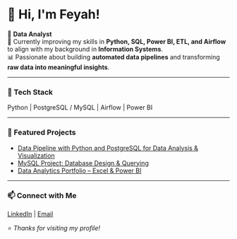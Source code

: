 # 👋 Hi, I'm Feyah!

💼 **Data Analyst**  
🚀 Currently improving my skills in **Python, SQL, Power BI, ETL, and Airflow** to align with my background in **Information Systems**.  
📊 Passionate about building **automated data pipelines** and transforming **raw data into meaningful insights**.

---

### 🧰 Tech Stack
Python | PostgreSQL / MySQL | Airflow | Power BI

---

### 🧩 Featured Projects
- [Data Pipeline with Python and PostgreSQL for Data Analysis & Visualization](https://github.com/FeaInGithub/Data-Pipeline-with-Python-and-PostgreSQL-for-Data-Analysis-Visualization)
- [MySQL Project: Database Design & Querying](https://github.com/FeaInGithub/MySQL-Project-Creating-Database-Design-and-Querying)
- [Data Analytics Portfolio – Excel & Power BI](https://github.com/FeaInGithub/Power-BI-and-Advanced-Excel/tree/main)
---

### 📫 Connect with Me
[LinkedIn](https://www.linkedin.com/in/fea-mie-rambuyon-96025723b) | [Email](mailto:feamie.rambuyon@gmail.com)

⭐ *Thanks for visiting my profile!*
